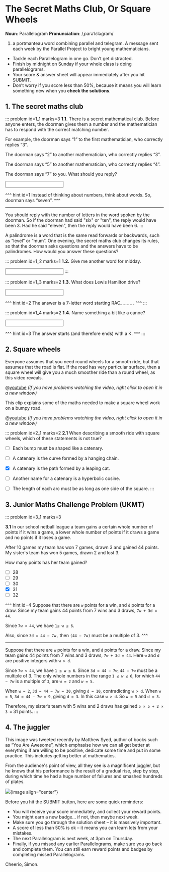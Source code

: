 # The Secret Maths Club, Or Square Wheels

<div class="dictionary">

__Noun__: Parallelogram
__Pronunciation__: /ˌparəˈlɛləɡram/

1. a portmanteau word combining parallel and telegram. A message sent each
week by the Parallel Project to bright young mathematicians.

</div>

*	Tackle each Parallelogram in one go. Don’t get distracted.
*	Finish by midnight on Sunday if your whole class is doing parallelograms.
*	Your score & answer sheet will appear immediately after you hit SUBMIT.
*	Don’t worry if you score less than 50%, because it means you will learn something new when you __check the solutions__.


## 1. The secret maths club

::: problem id=1_1 marks=3
__1.1.__ There is a secret mathematical club. Before anyone enters, the doorman gives them a number and the mathematician has to respond with the correct matching number.  

For example, the doorman says “1” to the first mathematician, who correctly replies “3”.  

The doorman says “2” to another mathematician, who correctly replies “3”.  

The doorman says “5” to another mathematician, who correctly replies “4”.  

The doorman says “7” to you. What should you reply?  

<input type="number" solution="5"/>

^^^ hint id=1
Instead of thinking about numbers, think about words. So, doorman says “seven”.
^^^

---

You should reply with the number of letters in the word spoken by the doorman. So if the doorman had said "six" or "ten", the reply would have been 3. Had he said "eleven", then the reply would have been 6.
:::

A palindrome is a word that is the same read forwards or backwards, such as “level” or “mum”. One evening, the secret maths club changes its rules, so that the doorman asks questions and the answers have to be palindromes. How would you answer these questions?

::: problem id=1_2 marks=1
__1.2.__ Give me another word for midday.

<input type="text" solution="noon"/>
:::

::: problem id=1_3 marks=2
__1.3.__ What does Lewis Hamilton drive?

<input type="text" solution="racecar"/>

^^^ hint id=2
The answer is a 7-letter word starting RAC_ _ _ _ .
^^^
:::

::: problem id=1_4 marks=2
__1.4.__ Name something a bit like a canoe?

<input type="text" solution="kayak"/>

^^^ hint id=3
The answer starts (and therefore ends) with a K.
^^^
:::


## 2.	Square wheels

Everyone assumes that you need round wheels for a smooth ride, but that assumes that the road is flat. If the road has very particular surface, then a square wheel will give you a much smoother ride than a round wheel, as this video reveals.

@[youtube](S8B11pV8HpU?rel=0) _(If you have problems watching the video, right click to open it in a new window)_

This clip explains some of the maths needed to make a square wheel work on a bumpy road.

@[youtube](LgbWu8zJubo?rel=0) _(If you have problems watching the video, right click to open it in a new window)_

::: problem id=2_1 marks=2
__2.1__ When describing a smooth ride with square wheels, which of these statements is not true?

* [ ] Each bump must be shaped like a catenary.
* [ ] A catenary is the curve formed by a hanging chain.
* [x] A catenary is the path formed by a leaping cat.
* [ ] Another name for a catenary is a hyperbolic cosine.
* [ ] The length of each arc must be as long as one side of the square.
:::


## 3.	Junior Maths Challenge Problem (UKMT)
<!--- (2013) Q23 --->

::: problem id=3_1 marks=3

__3.1__ In our school netball league a team gains a certain whole number of points if it wins a game, a lower whole number of points if it draws a game and no points if it loses a game.

After 10 games my team has won 7 games, drawn 3 and gained 44 points. My sister's team has won 5 games, drawn 2 and lost 3.

How many points has her team gained?

* [ ] 28
* [ ] 29
* [ ] 30
* [x] 31
* [ ] 32

^^^ hint id=4
Suppose that there are `w` points for a win, and `d` points for a draw. Since my team gains 44 points from 7 wins and 3 draws, `7w + 3d = 44`.

Since `7w < 44`, we have `1≤ w ≤ 6`.

Also, since `3d = 44 − 7w,` then `(44 − 7w)` must be a multiple of 3.
^^^

---

Suppose that there are `w` points for a win, and `d` points for a draw. Since my team gains 44 points from 7 wins and 3 draws, `7w + 3d = 44`. Here `w` and `d` are positive integers with `w > d`.

Since `7w < 44`, we have `1 ≤ w ≤ 6`. Since `3d = 44 − 7w`, `44 − 7w` must be a multiple of 3. The only whole numbers in the range `1 ≤ w ≤ 6`, for which `44 − 7w` is a multiple of `3`, are `w = 2` and `w = 5`.  

When `w = 2`, `3d = 44 − 7w = 30`, giving `d = 10`, contradicting `w > d`. When `w = 5`, `3d = 44 − 7w = 9`, giving `d = 3`. In this case `w > d`. So `w = 5` and `d = 3`.

Therefore, my sister’s team with 5 wins and 2 draws has gained `5 × 5 + 2 × 3 =` 31 points.
:::


## 4.	The juggler

This image was tweeted recently by Matthew Syed, author of books such as “You Are Awesome”, which emphasise how we can all get better at everything if are willing to be positive, dedicate some time and put in some practice. This includes getting better at mathematics.

From the audience's point of view, all they see is a magnificent juggler, but he knows that his performance is the result of a gradual rise, step by step, during which time he had a huge number of failures and smashed hundreds of plates.

![](/resources/8-09-secret-maths-club/4-juggler.jpg){image align="center"}


Before you hit the SUBMIT button, here are some quick reminders:

*	You will receive your score immediately, and collect your reward points.
*	You might earn a new badge... if not, then maybe next week.
*	Make sure you go through the solution sheet – it is massively important.
*	A score of less than 50% is ok – it means you can learn lots from your mistakes.
*	The next Parallelogram is next week, at 3pm on Thursday.
*	Finally, if you missed any earlier Parallelograms, make sure you go back and complete them. You can still earn reward points and badges by completing missed Parallelograms.

Cheerio,
Simon.
